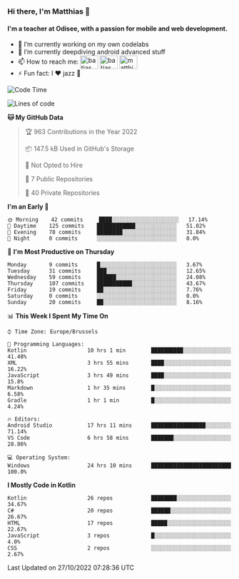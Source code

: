 ### Hi there, I'm Matthias 👋

#### I'm a teacher at Odisee, with a passion for mobile and web development.

- 🔭 I’m currently working on my own codelabs
- 🌱 I’m currently deepdiving android advanced stuff
- 📫 How to reach me: <a href="https://dev.to/batjas" target="_blank"><img align="center" src="https://raw.githubusercontent.com/rahuldkjain/github-profile-readme-generator/master/src/images/icons/Social/devto.svg" alt="batjas" height="30" width="40" /></a>
<a href="https://twitter.com/batjas" target="_blank"><img align="center" src="https://raw.githubusercontent.com/rahuldkjain/github-profile-readme-generator/master/src/images/icons/Social/twitter.svg" alt="batjas" height="30" width="40" /></a>
<a href="https://linkedin.com/in/matthiasdruwé" target="_blank"><img align="center" src="https://raw.githubusercontent.com/rahuldkjain/github-profile-readme-generator/master/src/images/icons/Social/linked-in-alt.svg" alt="matthiasdruwé" height="30" width="40" /></a>
- ⚡ Fun fact: I ❤ jazz 🎷


<!--START_SECTION:waka-->
![Code Time](http://img.shields.io/badge/Code%20Time-525%20hrs%2044%20mins-blue)

![Lines of code](https://img.shields.io/badge/From%20Hello%20World%20I%27ve%20Written-229%20Thousand%20lines%20of%20code-blue)

**🐱 My GitHub Data** 

> 🏆 963 Contributions in the Year 2022
 > 
> 📦 147.5 kB Used in GitHub's Storage 
 > 
> 🚫 Not Opted to Hire
 > 
> 📜 7 Public Repositories 
 > 
> 🔑 40 Private Repositories  
 > 
**I'm an Early 🐤** 

```text
🌞 Morning    42 commits     ████░░░░░░░░░░░░░░░░░░░░░   17.14% 
🌆 Daytime    125 commits    ████████████░░░░░░░░░░░░░   51.02% 
🌃 Evening    78 commits     ████████░░░░░░░░░░░░░░░░░   31.84% 
🌙 Night      0 commits      ░░░░░░░░░░░░░░░░░░░░░░░░░   0.0%

```
📅 **I'm Most Productive on Thursday** 

```text
Monday       9 commits      █░░░░░░░░░░░░░░░░░░░░░░░░   3.67% 
Tuesday      31 commits     ███░░░░░░░░░░░░░░░░░░░░░░   12.65% 
Wednesday    59 commits     ██████░░░░░░░░░░░░░░░░░░░   24.08% 
Thursday     107 commits    ███████████░░░░░░░░░░░░░░   43.67% 
Friday       19 commits     ██░░░░░░░░░░░░░░░░░░░░░░░   7.76% 
Saturday     0 commits      ░░░░░░░░░░░░░░░░░░░░░░░░░   0.0% 
Sunday       20 commits     ██░░░░░░░░░░░░░░░░░░░░░░░   8.16%

```


📊 **This Week I Spent My Time On** 

```text
⌚︎ Time Zone: Europe/Brussels

💬 Programming Languages: 
Kotlin                   10 hrs 1 min        ██████████░░░░░░░░░░░░░░░   41.48% 
XML                      3 hrs 55 mins       ████░░░░░░░░░░░░░░░░░░░░░   16.22% 
JavaScript               3 hrs 49 mins       ████░░░░░░░░░░░░░░░░░░░░░   15.8% 
Markdown                 1 hr 35 mins        █░░░░░░░░░░░░░░░░░░░░░░░░   6.58% 
Gradle                   1 hr 1 min          █░░░░░░░░░░░░░░░░░░░░░░░░   4.24%

🔥 Editors: 
Android Studio           17 hrs 11 mins      █████████████████░░░░░░░░   71.14% 
VS Code                  6 hrs 58 mins       ███████░░░░░░░░░░░░░░░░░░   28.86%

💻 Operating System: 
Windows                  24 hrs 10 mins      █████████████████████████   100.0%

```

**I Mostly Code in Kotlin** 

```text
Kotlin                   26 repos            ████████░░░░░░░░░░░░░░░░░   34.67% 
C#                       20 repos            ██████░░░░░░░░░░░░░░░░░░░   26.67% 
HTML                     17 repos            █████░░░░░░░░░░░░░░░░░░░░   22.67% 
JavaScript               3 repos             █░░░░░░░░░░░░░░░░░░░░░░░░   4.0% 
CSS                      2 repos             ░░░░░░░░░░░░░░░░░░░░░░░░░   2.67%

```



 Last Updated on 27/10/2022 07:28:36 UTC
<!--END_SECTION:waka-->
